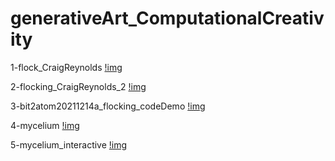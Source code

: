 # generativeArt_ComputationalCreativity

1-flock_CraigReynolds
[!img](https://github.com/ddurAdvisor/generativeArt_ComputationalCreativity/blob/main/Agent%26MultiAgents/images/flock_CraigReynolds.png)

2-flocking_CraigReynolds_2
[!img](https://github.com/ddurAdvisor/generativeArt_ComputationalCreativity/blob/main/Agent%26MultiAgents/images/flocking_CraigReynolds_2.png)

3-bit2atom20211214a_flocking_codeDemo
[!img](https://github.com/ddurAdvisor/generativeArt_ComputationalCreativity/blob/main/Agent%26MultiAgents/images/bit2atom20211214a_flocking_codeDemo.png)

4-mycelium
[!img](https://github.com/ddurAdvisor/generativeArt_ComputationalCreativity/blob/main/Agent%26MultiAgents/images/mycelium.png)

5-mycelium_interactive
[!img](https://github.com/ddurAdvisor/generativeArt_ComputationalCreativity/blob/main/Agent%26MultiAgents/images/mycelium_interactive.png)
